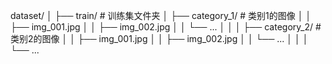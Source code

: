 dataset/
│
├── train/ # 训练集文件夹
│ ├── category_1/ # 类别1的图像
│ │ ├── img_001.jpg
│ │ ├── img_002.jpg
│ │ └── ...
│ │
│ ├── category_2/ # 类别2的图像
│ │ ├── img_001.jpg
│ │ ├── img_002.jpg
│ │ └── ...
│ │
│ └── ...
